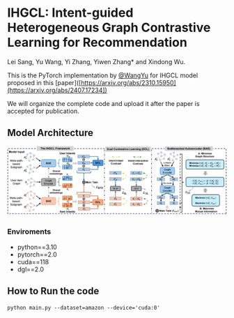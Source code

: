 # IHGCL: Intent-guided Heterogeneous Graph Contrastive Learning for Recommendation
Lei Sang, Yu Wang, Yi Zhang, Yiwen Zhang* and Xindong Wu. 

 This is the PyTorch implementation by <a href='https://github.com/wangyu0627'>@WangYu</a> for IHGCL model proposed in this [paper]([https://arxiv.org/abs/2310.15950](https://arxiv.org/abs/2407.17234])

We will organize the complete code and upload it after the paper is accepted for publication.

## Model Architecture
<img src='model_IHGCL.png' />

### Enviroments
- python==3.10
- pytorch==2.0
- cuda==118
- dgl==2.0
## How to Run the code
```
python main.py --dataset=amazon --device='cuda:0'
```
